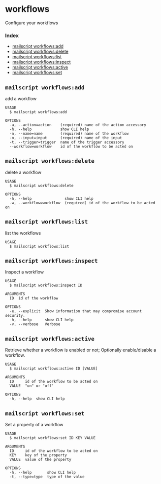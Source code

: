 # workflows

Configure your workflows

### Index
- [mailscript workflows:add](#mailscript-workflows:add)
- [mailscript workflows:delete](#mailscript-workflows:delete)
- [mailscript workflows:list](#mailscript-workflows:list)
- [mailscript workflows:inspect](#mailscript-workflows:inspect)
- [mailscript workflows:active](#mailscript-workflows:active)
- [mailscript workflows:set](#mailscript-workflows:set)


## `mailscript workflows:add`

add a workflow

```
USAGE
  $ mailscript workflows:add

OPTIONS
  -a, --action=action    (required) name of the action accessory
  -h, --help             show CLI help
  -n, --name=name        (required) name of the workflow
  -o, --input=input      (required) name of the input
  -t, --trigger=trigger  name of the trigger accessory
  --workflow=workflow    id of the workflow to be acted on
```

## `mailscript workflows:delete`

delete a workflow

```
USAGE
  $ mailscript workflows:delete

OPTIONS
  -h, --help               show CLI help
  -w, --workflow=workflow  (required) id of the workflow to be acted on
```

## `mailscript workflows:list`

list the workflows

```
USAGE
  $ mailscript workflows:list
```
## `mailscript workflows:inspect`

Inspect a workflow

```
USAGE
  $ mailscript workflows:inspect ID

ARGUMENTS
  ID  id of the workflow

OPTIONS
  -e, --explicit  Show information that may compromise account security.
  -h, --help      show CLI help
  -v, --verbose   Verbose

```
## `mailscript workflows:active`

Retrieve whether a workflow is enabled or not; Optionally enable/disable a workflow.

```
USAGE
  $ mailscript workflows:active ID [VALUE]

ARGUMENTS
  ID     id of the workflow to be acted on
  VALUE  "on" or "off"

OPTIONS
  -h, --help  show CLI help

```
## `mailscript workflows:set`

Set a property of a workflow

```
USAGE
  $ mailscript workflows:set ID KEY VALUE

ARGUMENTS
  ID     id of the workflow to be acted on
  KEY    key of the property
  VALUE  value of the property

OPTIONS
  -h, --help       show CLI help
  -t, --type=type  type of the value
```
